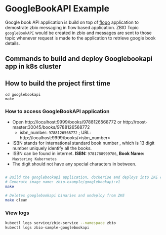 # GoogleBookAPI Example

Google book API application is build on top of [flogo](https://www.flogo.io/) application to demostrate zbio messaging in flow based application.
ZBIO Topic `googleBookAPI` would be created in zbio and messages are sent to those topic whenever request is made to the application to retrieve google book details.

## Commands to build and deploy Googlebookapi app in k8s cluster

## How to build the project first time

```Open RKT Konsole
cd googlebookapi
make
```

### How to access GoogleBookAPI application

* Open http://localhost:9999/books/9788126568772 or http://roost-master:30045/books/9788126568772
  * isbn_number: `9788126568772` ; URL: http://localhost:9999/books/<isbn_number>
* ISBN stands for international standard book number , which is
    13 digit number uniquely identify all the books.
* ISBN can be found in internet. **ISBN:** `9781788999786`, **Book Name:** `Mastering Kubernetes`
* The digit should not have any special characters in between.

```bash

# Build the googlebookapi application, dockerise and deploys into ZKE cluster;
# Generate image name: zbio-example/googlebookapi:v1
make

# Deletes googlebookapi binaries and undeploy from ZKE
make clean
```

### View logs

```bash
kubectl logs service/zbio-service --namespace zbio
kubectl logs zbio-sample-googlebookapi
```
